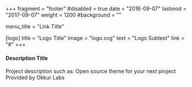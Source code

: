 +++
fragment = "footer"
#disabled = true
date = "2016-09-07"
lastmod = "2017-09-07"
weight = 1200
#background = ""

menu_title = "Link Title"

[logo]
    title = "Logo Title"
    image = "logo.svg"
    text = "Logo Subtext"
    link = "#"
+++

#### Description Title
Project description such as:
Open source theme for your next project
Provided by Okkur Labs
